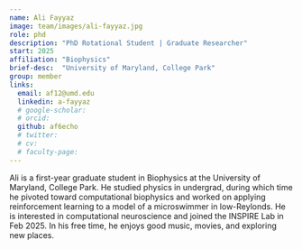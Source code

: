 ```yaml
---
name: Ali Fayyaz
image: team/images/ali-fayyaz.jpg
role: phd
description: "PhD Rotational Student | Graduate Researcher"
start: 2025
affiliation: "Biophysics"
brief-desc:  "University of Maryland, College Park"
group: member
links:
  email: af12@umd.edu
  linkedin: a-fayyaz
  # google-scholar: 
  # orcid: 
  github: af6echo
  # twitter:   
  # cv: 
  # faculty-page: 
---
```

Ali is a first-year graduate student in Biophysics at the University of Maryland, College Park. He studied physics in undergrad, during which time he pivoted toward computational biophysics and worked on applying reinforcement learning to a model of a microswimmer in low-Reylonds. He is interested in computational neuroscience and joined the INSPIRE Lab in Feb 2025. In his free time, he enjoys good music, movies, and exploring new places.
